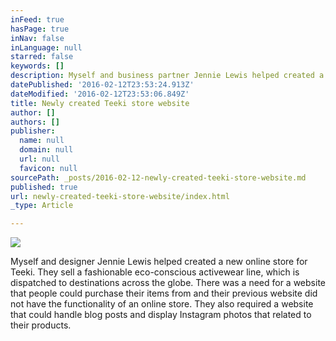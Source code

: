 ```yaml
---
inFeed: true
hasPage: true
inNav: false
inLanguage: null
starred: false
keywords: []
description: Myself and business partner Jennie Lewis helped created a new website for Teeki. They sell fashionable leggings across the globe and needed a website that people could purchase from. Their previous website did not have the functionality of an online store.
datePublished: '2016-02-12T23:53:24.913Z'
dateModified: '2016-02-12T23:53:06.849Z'
title: Newly created Teeki store website
author: []
authors: []
publisher:
  name: null
  domain: null
  url: null
  favicon: null
sourcePath: _posts/2016-02-12-newly-created-teeki-store-website.md
published: true
url: newly-created-teeki-store-website/index.html
_type: Article

---
```

![](https://the-grid-user-content.s3-us-west-2.amazonaws.com/9da4d163-d8cc-492b-ae23-725a73759c92.png)

Myself and designer Jennie Lewis helped created a new online store for Teeki. They sell a fashionable eco-conscious activewear line, which is dispatched to destinations across the globe. There was a need for a website that people could purchase their items from and their previous website did not have the functionality of an online store. They also required a website that could handle blog posts and display Instagram photos that related to their products.